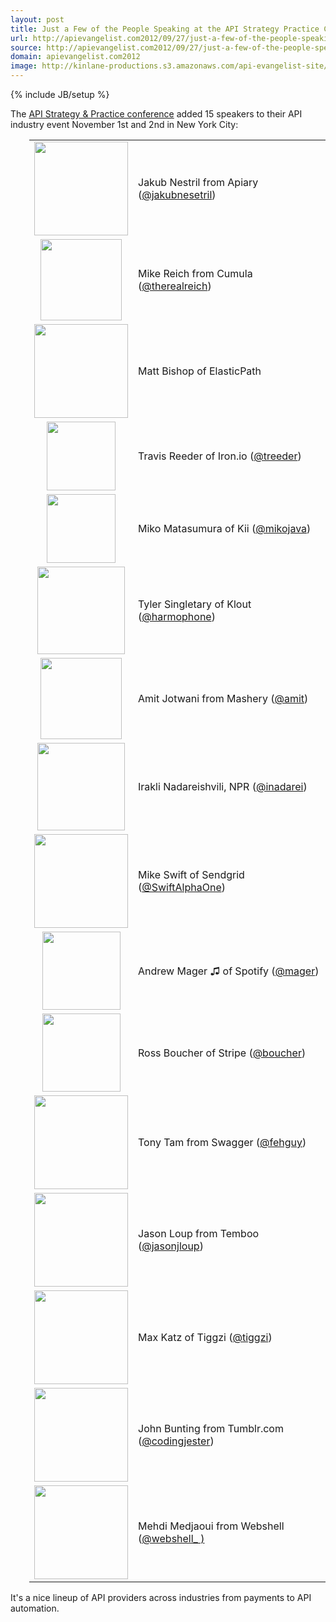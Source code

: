 ```yaml
---
layout: post
title: Just a Few of the People Speaking at the API Strategy Practice Conference
url: http://apievangelist.com2012/09/27/just-a-few-of-the-people-speaking-at-the-api-strategy-practice-conference/
source: http://apievangelist.com2012/09/27/just-a-few-of-the-people-speaking-at-the-api-strategy-practice-conference/
domain: apievangelist.com2012
image: http://kinlane-productions.s3.amazonaws.com/api-evangelist-site/blog/API-Strategy-Practice-Logo-White.png
---
```

{% include JB/setup %}
<p>The&nbsp;<a title="API Strategy &amp; Practice Conference" href="/">API Strategy &amp; Practice conference</a>&nbsp;added 15 speakers to their API industry event November 1st and 2nd in New York City:</p>
<table style="padding-left: 30px;" cellspacing="2" cellpadding="5">
<tbody>
<tr>
<td align="center"><a title="apiary.io" href="http://apiary.io/" target="_blank"><img src="https://s3.amazonaws.com/kinlane-productions/events/api-strategy-practice-conference/speakers/apiary-io-logo.png" alt="" width="150" /></a></td>
<td>Jakub Nestril from Apiary (<a href="https://twitter.com/jakubnesetril">@jakubnesetril</a>)</td>
</tr>
<tr>
<td align="center"><a title="Cumula" href="http://cumula.org/" target="_blank"><img src="https://s3.amazonaws.com/kinlane-productions/events/api-strategy-practice-conference/speakers/cumula-logo.png" alt="" width="130" /></a></td>
<td>Mike Reich from Cumula (<a href="https://twitter.com/therealreich">@therealreich</a>)</td>
</tr>
<tr>
<td align="center"><a title="Elastic Path" href="http://www.elasticpath.com/" target="_blank"><img src="https://s3.amazonaws.com/kinlane-productions/events/api-strategy-practice-conference/speakers/elastic_path.jpeg" alt="" width="150" /></a></td>
<td>Matt Bishop of ElasticPath</td>
</tr>
<tr>
<td align="center"><a title="Iron.io" href="http://www.iron.io/" target="_blank"><img src="https://s3.amazonaws.com/kinlane-productions/events/api-strategy-practice-conference/speakers/iron-logo.png" alt="" width="110" /></a></td>
<td>Travis Reeder of Iron.io (<a href="https://twitter.com/treeder" target="_blank">@treeder</a>)</td>
</tr>
<tr>
<td align="center"><a title="Kii" href="http://www.kii.com/" target="_blank"><img src="https://s3.amazonaws.com/kinlane-productions/events/api-strategy-practice-conference/speakers/Kii-Logo.png" alt="" width="110" /></a></td>
<td>Miko Matasumura of Kii (<a href="https://twitter.com/">@mikojava</a>)</td>
</tr>
<tr>
<td align="center"><a title="Klout" href="http://klout.com" target="_blank"><img src="https://s3.amazonaws.com/kinlane-productions/events/api-strategy-practice-conference/speakers/klout-logo.jpeg" alt="" width="140" /></a></td>
<td>Tyler Singletary of Klout (<a href="https://twitter.com/harmophone">@harmophone</a>)</td>
</tr>
<tr>
<td align="center"><a title="Mashery" href="http://mashery.com" target="_blank"><img src="https://s3.amazonaws.com/kinlane-productions/events/api-strategy-practice-conference/speakers/mashery-logo.png" alt="" width="130" /></a></td>
<td>Amit Jotwani from Mashery (<a href="https://twitter.com/amit">@amit</a>)</td>
</tr>
<tr>
<td align="center"><a title="NPR" href="http://npr.org/" target="_blank"><img src="https://s3.amazonaws.com/kinlane-productions/events/api-strategy-practice-conference/speakers/npr-logo.jpeg" alt="" width="140" /></a></td>
<td>Irakli Nadareishvili, NPR (<a title="@ inadarei" href="https://twitter.com/inadarei">@inadarei</a>)</td>
</tr>
<tr>
<td align="center"><a title="SendGrid" href="http://sendgrid.com/" target="_blank"><img src="https://s3.amazonaws.com/kinlane-productions/events/api-strategy-practice-conference/speakers/sendgrid-logo.jpeg" alt="" width="150" /></a></td>
<td>Mike Swift of Sendgrid (<a href="https://twitter.com/SwiftAlphaOne">@SwiftAlphaOne</a>)</td>
</tr>
<tr>
<td align="center"><a title="Spotify" href="http://spotify.com" target="_blank"><img src="https://s3.amazonaws.com/kinlane-productions/events/api-strategy-practice-conference/speakers/spotify-logo.jpeg" alt="" width="125" /></a></td>
<td>Andrew Mager ♫ of Spotify (<a href="https://twitter.com/mager">@mager</a>)</td>
</tr>
<tr>
<td align="center"><a title="Stripe" href="http://stripe.com/" target="_blank"><img src="https://s3.amazonaws.com/kinlane-productions/events/api-strategy-practice-conference/speakers/Stripe-logo.jpeg" alt="" width="125" /></a></td>
<td>Ross Boucher of Stripe (<a href="https://twitter.com/boucher">@boucher</a>)</td>
</tr>
<tr>
<td align="center"><a title="Swagger" href="http://swagger.wordnik.com/" target="_blank"><img src="https://s3.amazonaws.com/kinlane-productions/events/api-strategy-practice-conference/speakers/Swagger-Logo.png" alt="" width="150" /></a></td>
<td>Tony Tam from Swagger (<a href="https://twitter.com/fehguy">@fehguy</a>)</td>
</tr>
<tr>
<td align="center"><a title="Temboo" href="https://www.temboo.com/" target="_blank"><img src="https://s3.amazonaws.com/kinlane-productions/events/api-strategy-practice-conference/speakers/Temboo-Logo.png" alt="" width="150" /></a></td>
<td>Jason Loup from Temboo (<a href="https://twitter.com/jasonjloup">@jasonjloup</a>)</td>
</tr>
<tr>
<td align="center"><a title="Tiggzi" href="http://tiggzi.com/" target="_blank"><img src="https://s3.amazonaws.com/kinlane-productions/events/api-strategy-practice-conference/speakers/tiggzi-logo.png" alt="" width="150" /></a></td>
<td>Max Katz of Tiggzi (<a href="https://twitter.com/tiggzi">@tiggzi</a>)</td>
</tr>
<tr>
<td align="center"><a title="Tumblr.com" href="http://tumblr.com/" target="_blank"><img src="https://s3.amazonaws.com/kinlane-productions/events/api-strategy-practice-conference/speakers/tumblr-black-logo.png" alt="" width="150" /></a></td>
<td>John Bunting from Tumblr.com (<a href="https://twitter.com/codingjester">@</a><a href="https://twitter.com/codingjester">codingjester</a>)</td>
</tr>
<tr>
<td align="center"><a title="Webshell" href="http://webshell.io/home" target="_blank"><img src="https://s3.amazonaws.com/kinlane-productions/events/api-strategy-practice-conference/speakers/webshell-logo.jpeg" alt="" width="150" /></a></td>
<td>Mehdi Medjaoui from Webshell (<a href="https://twitter.com/webshell_">@webshell_ )</a></td>
</tr>
</tbody>
</table>
<p>It's a nice lineup of API providers across industries from payments to API automation.</p>
